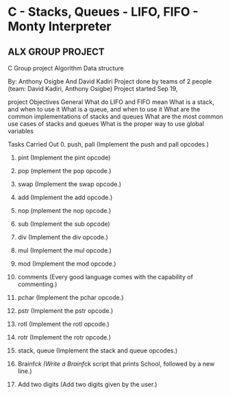 <h1>C - Stacks, Queues - LIFO, FIFO - Monty Interpreter</h1>

<h2>ALX GROUP PROJECT</h2>

C Group project
Algorithm
Data structure

 By: Anthony Osigbe And David Kadiri
 Project done by teams of 2 people (team: David Kadiri, Anthony Osigbe)
 Project started Sep 19,

project Objectives
General
What do LIFO and FIFO mean
What is a stack, and when to use it
What is a queue, and when to use it
What are the common implementations of stacks and queues
What are the most common use cases of stacks and queues
What is the proper way to use global variables

Tasks Carried Out
0. push, pall (Implement the push and pall opcodes.)

1. pint (Implement the pint opcode)

2. pop (mplement the pop opcode.)

3. swap (Implement the swap opcode.)

4. add (Implement the add opcode.)

5. nop (mplement the nop opcode.)

6. sub (Implement the sub opcode)

7. div (Implement the div opcode.)

8. mul (Implement the mul opcode.)

9. mod (Implement the mod opcode.)

10. comments (Every good language comes with the capability of commenting.)

11. pchar (Implement the pchar opcode.)

12. pstr (Implement the pstr opcode.) 

13. rotl (Implement the rotl opcode.)

14. rotr (Implement the rotr opcode.)

15. stack, queue (Implement the stack and queue opcodes.)

16. Brainf*ck (Write a Brainf*ck script that prints School, followed by a new line.)

17. Add two digits (Add two digits given by the user.)


